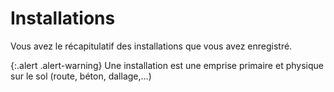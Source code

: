 # Installations 

Vous avez le récapitulatif des installations que vous avez enregistré.

{:.alert .alert-warning}
Une installation est une emprise primaire et physique sur le sol (route, béton, dallage,…)

